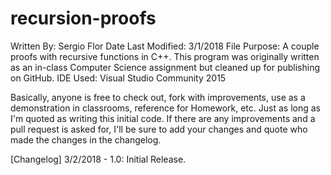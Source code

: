 # recursion-proofs

Written By: Sergio Flor
Date Last Modified: 3/1/2018
File Purpose: A couple proofs with recursive functions in C++.
This program was originally written as an in-class Computer Science assignment but cleaned up for publishing on GitHub.
IDE Used: Visual Studio Community 2015

Basically, anyone is free to check out, fork with improvements, use as a demonstration in classrooms, reference for Homework, etc.
Just as long as I'm quoted as writing this initial code. If there are any improvements and a pull request is asked for, I'll be sure to add your changes and quote who made the changes in the changelog.

[Changelog]
3/2/2018 - 1.0: Initial Release.
